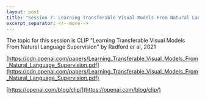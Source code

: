 ```yaml
---
layout: post 
title: "Session 7: Learning Transferable Visual Models From Natural Language Supervision"
excerpt_separator: <!--more-->
---
```


The topic for this session is
CLIP "Learning Transferable Visual Models From Natural Language Supervision"
by Radford er al, 2021

[https://cdn.openai.com/papers/Learning_Transferable_Visual_Models_From_Natural_Language_Supervision.pdf](https://cdn.openai.com/papers/Learning_Transferable_Visual_Models_From_Natural_Language_Supervision.pdf)

[https://openai.com/blog/clip/](https://openai.com/blog/clip/)

